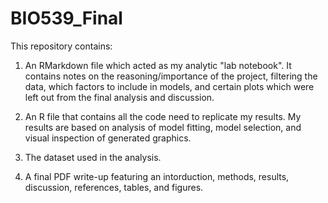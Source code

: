 # BIO539_Final

This repository contains:

1) An RMarkdown file which acted as my analytic "lab notebook". It contains notes on the reasoning/importance of the project, filtering the data, which factors to include in models, and certain plots which were left out from the final analysis and discussion. 

2) An R file that contains all the code need to replicate my results. My results are based on analysis of model fitting, model selection, and visual inspection of generated graphics.

3) The dataset used in the analysis.

4) A final PDF write-up featuring an intorduction, methods, results, discussion, references, tables, and figures.
